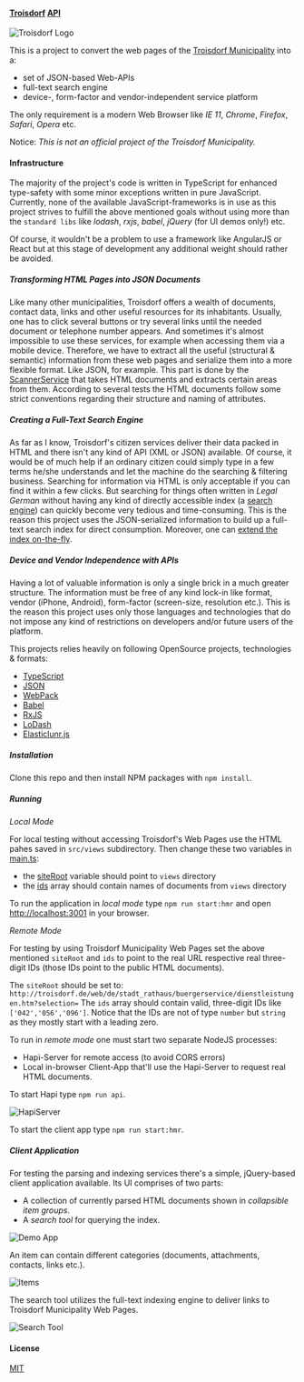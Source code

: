 #### [Troisdorf](https://en.wikipedia.org/wiki/Troisdorf) [API](https://en.wikipedia.org/wiki/Application_programming_interface)

![Troisdorf Logo](https://s32.postimg.org/rijxkp6gj/tro_logo.png)

This is a project to convert the web pages of the [Troisdorf Municipality](http://troisdorf.de/web/en/index.htm) into a:

 - set of JSON-based Web-APIs 
 - full-text search engine    
 - device-, form-factor and vendor-independent service platform

The only requirement is a modern Web Browser like *IE 11*, *Chrome*, *Firefox*, *Safari*, *Opera* etc.

Notice: *This is not an official project of the Troisdorf Municipality.*   

#### Infrastructure

The majority of the project's code is written in TypeScript for enhanced type-safety with some minor
exceptions written in pure JavaScript. Currently, none of the available JavaScript-frameworks is in 
use as this project strives to fulfill the above mentioned goals without using more than the 
`standard libs` like *lodash*, *rxjs*, *babel*, *jQuery* (for UI demos only!) etc. 

Of course, it wouldn't be a problem to use a framework like AngularJS or React but at this stage of development 
any additional weight should rather be avoided. 

##### Transforming HTML Pages into JSON Documents

Like many other municipalities, Troisdorf offers a wealth of documents, contact data, links and other 
useful resources for its inhabitants. Usually, one has to click several buttons or try several links 
until the needed document or telephone number appears. And sometimes it's almost impossible to use 
these services, for example when accessing them via a mobile device. Therefore, we have to extract 
all the useful (structural & semantic) information from these web pages and serialize them into a 
more flexible format. Like JSON, for example. This part is done by the [ScannerService](https://github.com/brakmic/TroAPI/blob/master/src/services/scanner/scanner.service.ts#L40) that takes 
HTML documents and extracts certain areas from them. According to several tests the HTML documents
follow some strict conventions regarding their structure and naming of attributes. 

##### Creating a Full-Text Search Engine

As far as I know, Troisdorf's citizen services deliver their data packed in HTML and there 
isn't any kind of API (XML or JSON) available. Of course, it would be of much help if an ordinary citizen could
simply type in a few terms he/she understands and let the machine do the searching & filtering business.
Searching for information via HTML is only acceptable if you can find it within a few clicks. But 
searching for things often written in *Legal German* without having any kind of directly 
accessible index (a [search engine](https://github.com/brakmic/TroAPI/blob/master/src/services/search/search.service.ts)) can quickly become very tedious and time-consuming. This is the reason
this project uses the JSON-serialized information to build up a full-text search 
index for direct consumption. Moreover, one can [extend the index on-the-fly](https://github.com/brakmic/TroAPI/blob/master/src/services/search/search.service.ts#L28).    

##### Device and Vendor Independence with APIs 

Having a lot of valuable information is only a single brick in a much greater structure. The information 
must be free of any kind lock-in like format, vendor (iPhone, Android), form-factor (screen-size, resolution etc.).
This is the reason this project uses only those languages and technologies that do not impose any kind of 
restrictions on developers and/or future users of the platform. 

This projects relies heavily on following OpenSource projects, technologies & formats: 

 - [TypeScript](https://www.typescriptlang.org/)
 - [JSON](http://json.org/)
 - [WebPack](https://webpack.github.io/)
 - [Babel](https://babeljs.io/)
 - [RxJS](http://reactivex.io/)
 - [LoDash](https://lodash.com/)
 - [Elasticlunr.js](http://elasticlunr.com/)

##### Installation 

Clone this repo and then install NPM packages with `npm install`.

##### Running 

*Local Mode*

For local testing without accessing Troisdorf's Web Pages use the HTML pahes saved in `src/views` subdirectory. 
Then change these two variables in [main.ts](https://github.com/brakmic/TroAPI/blob/master/src/app/main.ts):
 - the [siteRoot](https://github.com/brakmic/TroAPI/blob/master/src/app/main.ts#L29) variable should point to `views` directory
 - the [ids](https://github.com/brakmic/TroAPI/blob/master/src/app/main.ts#L56) array should contain names of documents from `views` directory 

To run the application in *local mode* type `npm run start:hmr` and open [http://localhost:3001](http://localhost:3001) in your browser.

*Remote Mode*

For testing by using Troisdorf Municipality Web Pages set the above mentioned `siteRoot` and `ids` to point to the real 
URL respective real three-digit IDs (those IDs point to the public HTML documents). 

The `siteRoot` should be set to: `http://troisdorf.de/web/de/stadt_rathaus/buergerservice/dienstleistungen.htm?selection=`
The `ids` array should contain valid, three-digit IDs like `['042','056','096']`. Notice that the IDs are not of type 
`number` but `string` as they mostly start with a leading zero.

To run in *remote mode* one must start two separate NodeJS processes:

 - Hapi-Server for remote access (to avoid CORS errors)
 - Local in-browser Client-App that'll use the Hapi-Server to request real HTML documents.

 To start Hapi type `npm run api`. 

 ![HapiServer](https://s31.postimg.org/56zgd629l/tro_api_server.png)

 To start the client app type `npm run start:hmr`.

 ##### Client Application 

 For testing the parsing and indexing services there's a simple, jQuery-based client application available.
 Its UI comprises of two parts:

 - A collection of currently parsed HTML documents shown in *collapsible item groups*.
 - A *search tool* for querying the index.

 ![Demo App](http://imageup.info/upload/big/2016/07/24/57951a46029f1.png)

 An item can contain different categories (documents, attachments, contacts, links etc.).

 ![Items](https://s31.postimg.org/7rmnhqdjt/troapi_2.png)

 The search tool utilizes the full-text indexing engine to deliver links to Troisdorf Municipality Web Pages.

 ![Search Tool](https://s31.postimg.org/jjswbo9gp/troapi_3.png)

 #### License 

 [MIT](https://github.com/brakmic/TroAPI/blob/master/LICENSE)